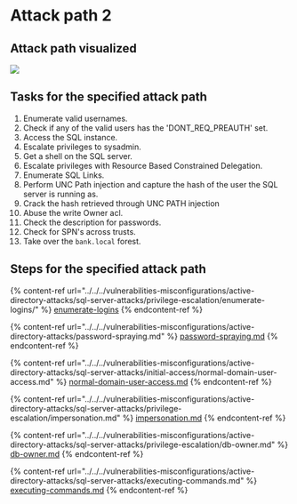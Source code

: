 # Attack path 2

## Attack path visualized

![](<../../../.gitbook/assets/attack\_path2.drawio (1).png>)

## Tasks for the specified attack path

1. Enumerate valid usernames.
2. Check if any of the valid users has the 'DONT\_REQ\_PREAUTH' set.
3. Access the SQL instance.
4. Escalate privileges to sysadmin.
5. Get a shell on the SQL server.
6. Escalate privileges with Resource Based Constrained Delegation.
7. Enumerate SQL Links.
8. Perform UNC Path injection and capture the hash of the user the SQL server is running as.
9. Crack the hash retrieved through UNC PATH injection
10. Abuse the write Owner acl.
11. Check the description for passwords.
12. Check for SPN's across trusts.
13. Take over the `bank.local` forest.

## Steps for the specified attack path

{% content-ref url="../../../vulnerabilities-misconfigurations/active-directory-attacks/sql-server-attacks/privilege-escalation/enumerate-logins/" %}
[enumerate-logins](../../../vulnerabilities-misconfigurations/active-directory-attacks/sql-server-attacks/privilege-escalation/enumerate-logins/)
{% endcontent-ref %}

{% content-ref url="../../../vulnerabilities-misconfigurations/active-directory-attacks/password-spraying.md" %}
[password-spraying.md](../../../vulnerabilities-misconfigurations/active-directory-attacks/password-spraying.md)
{% endcontent-ref %}

{% content-ref url="../../../vulnerabilities-misconfigurations/active-directory-attacks/sql-server-attacks/initial-access/normal-domain-user-access.md" %}
[normal-domain-user-access.md](../../../vulnerabilities-misconfigurations/active-directory-attacks/sql-server-attacks/initial-access/normal-domain-user-access.md)
{% endcontent-ref %}

{% content-ref url="../../../vulnerabilities-misconfigurations/active-directory-attacks/sql-server-attacks/privilege-escalation/impersonation.md" %}
[impersonation.md](../../../vulnerabilities-misconfigurations/active-directory-attacks/sql-server-attacks/privilege-escalation/impersonation.md)
{% endcontent-ref %}

{% content-ref url="../../../vulnerabilities-misconfigurations/active-directory-attacks/sql-server-attacks/privilege-escalation/db-owner.md" %}
[db-owner.md](../../../vulnerabilities-misconfigurations/active-directory-attacks/sql-server-attacks/privilege-escalation/db-owner.md)
{% endcontent-ref %}

{% content-ref url="../../../vulnerabilities-misconfigurations/active-directory-attacks/sql-server-attacks/executing-commands.md" %}
[executing-commands.md](../../../vulnerabilities-misconfigurations/active-directory-attacks/sql-server-attacks/executing-commands.md)
{% endcontent-ref %}

